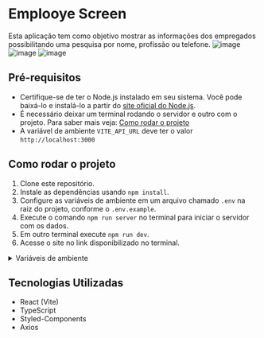 # Emplooye Screen

Esta aplicação tem como objetivo mostrar as informações dos empregados possibilitando uma pesquisa por nome, profissão ou telefone.
![image](https://github.com/RayAra2004/employeeScreen/assets/91473437/cd118397-ee5c-4ae7-baa1-9e5c78e10c04)
![image](https://github.com/RayAra2004/employeeScreen/assets/91473437/9b32e89b-1ea8-483a-8df3-f4a7346cd2ca)
![image](https://github.com/RayAra2004/employeeScreen/assets/91473437/2814af7c-be4b-4c37-ba28-bb399236fed6)

## Pré-requisitos
- Certifique-se de ter o Node.js instalado em seu sistema. Você pode baixá-lo e instalá-lo a partir do [site oficial do Node.js](https://nodejs.org/en).
- É necessário deixar um terminal rodando o servidor e outro com o projeto. Para saber mais veja: [Como rodar o projeto](#como-rodar-o-projeto)
- A variável de ambiente `VITE_API_URL` deve ter o valor `http://localhost:3000`

## Como rodar o projeto

1. Clone este repositório.
2. Instale as dependências usando `npm install`.
3. Configure as variáveis de ambiente em um arquivo chamado `.env` na raiz do projeto, conforme o `.env.example`.
4. Execute o comando `npm run server` no terminal para iniciar o servidor com os dados.
5. Em outro terminal execute `npm run dev`.
6. Acesse o site no link disponibilizado no terminal.

<details>
<summary>Variáveis de ambiente</summary>
  <br/>
  VITE_API_URL=http://localhost:3000
</details>

## Tecnologias Utilizadas

- React (Vite)
- TypeScript
- Styled-Components
- Axios
